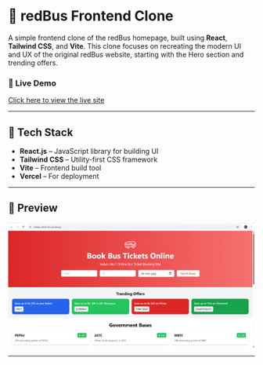 # 🚌 redBus Frontend Clone

A simple frontend clone of the redBus homepage, built using **React**, **Tailwind CSS**, and **Vite**. This clone focuses on recreating the modern UI and UX of the original redBus website, starting with the Hero section and trending offers.

### 🔗 Live Demo
[Click here to view the live site](https://redbus-clone.vercel.app)

---

## 🚀 Tech Stack

- **React.js** – JavaScript library for building UI
- **Tailwind CSS** – Utility-first CSS framework
- **Vite** – Frontend build tool
- **Vercel** – For deployment

---

## 📸 Preview

![Website Screenshot](./public/screenshot.png)

---

